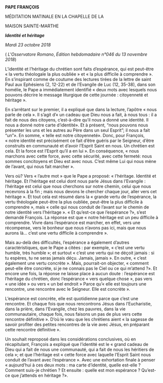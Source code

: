 **PAPE FRANÇOIS**

MÉDITATION MATINALE EN LA CHAPELLE DE LA

MAISON SAINTE-MARTHE

***Identité et héritage***

*Mardi 23 octobre 2018*

( *L'Osservatore Romano*, *Édition hebdomadaire n°046 du 13 novembre 2018*)

L’identité et l’héritage du chrétien sont faits d’espérance, qui est peut-être « la vertu théologale la plus oubliée » et « la plus difficile à comprendre ». En s’inspirant comme de coutume des lectures tirées de la lettre de saint Paul aux Ephésiens (2, 12-22) et de l’Evangile de Luc (12, 35-38), dans son homélie, le Pape a immédiatement identifié « deux mots avec lesquels nous pouvons décrire le message liturgique de cette journée : citoyenneté et héritage ».

En s’arrêtant sur le premier, il a expliqué que dans la lecture, l’apôtre « nous parle de cela ». Il s’agit d’« un cadeau que Dieu nous a fait, à nous tous : il a fait de nous des citoyens, c’est-à-dire qu’il nous a donné une identité. Il nous a donné notre carte d’identité». Et à présent, “nous pouvons nous présenter les uns et les autres au Père dans un seul Esprit”; il nous a fait “un”». En somme, « telle est notre citoyenneté». Donc, pour François, « notre identité est précisément ce fait d’être guéris par le Seigneur, d’être construits en communauté et d’avoir l’Esprit Saint en nous. Un chrétien est cela. Et la force est l’Esprit qu’il a en lui ». En conséquence, « nous marchons avec cette force, avec cette sécurité, avec cette fermeté: nous sommes concitoyens et Dieu est avec nous. C’est même Lui qui nous mène de l’avant, qui nous fait marcher ».

Vers où? Vers « l’autre mot » que le Pape a proposé: « l’héritage. Identité et héritage. Et l’héritage est celui dont nous parle Jésus dans l’Evangile : l’héritage est celui que nous cherchons sur notre chemin, celui que nous recevrons à la fin ; mais nous devons le chercher chaque jour, aller vers cet héritage ». Et tout cela est résumé dans la « grande vertu de l’espérance, la vertu théologale peut-être la plus oubliée, peut-être la plus difficile à comprendre », mais « celle qui nous conduit de l’avant sur le chemin de notre identité vers l’héritage ». « Et qu’est-ce que l’espérance ?», s’est demandé François. La réponse est que « notre héritage est un peu difficile à comprendre. Vivre dans l’espérance est marcher, en effet, vers une récompense, vers le bonheur que nous n’avons pas ici, mais que nous aurons là... c’est une vertu difficile à comprendre ».

Mais au-delà des difficultés, l’espérance a également d’autres caractéristiques, que le Pape a citées : par exemple, « c’est une vertu humble, très humble »; et surtout « c’est une vertu qui ne déçoit jamais : si tu espères, tu ne seras jamais déçu. Jamais, jamais ». En outre, « c’est également une vertu concrète ». Mais, pourrait-on objecter, « comment peut-elle être concrète, si je ne connais pas le Ciel ou ce qui m’attend ?». Et encore une fois, la réponse ne laisse place à aucun doute : l’espérance est l’héritage du chrétien, donc l’espérance « vers quelque chose », pas vers « une idée » ou vers « un bel endroit » Parce qu’« elle est toujours une rencontre, une rencontre avec le Seigneur. Elle est concrète ».

L’espérance est concrète, elle est quotidienne parce que c’est une rencontre. Et chaque fois que nous rencontrons Jésus dans l’Eucharistie, dans la prière, dans l’Evangile, chez les pauvres, dans la vie communautaire, chaque fois, nous faisons un pas de plus vers cette rencontre définitive ». D’où le vœu que les chrétiens aient « la sagesse de savoir profiter des petites rencontres de la vie avec Jésus, en préparant cette rencontre définitive ».

Un souhait reproposé dans les considérations conclusives, où en récapitulant, François a expliqué que l’identité est le « grand cadeau de Dieu qui a fait de nous une communauté, qui a fait de nous les héritiers de cela »; et que l’héritage est « cette force avec laquelle l’Esprit Saint nous conduit de l’avant avec l’espérance ». Avec une exhortation finale à penser « aujourd’hui à ces deux mots : ma carte d’identité, quelle est-elle ? Comment suis-je chrétien ? Et ensuite : quelle est mon espérance ? Qu’est-ce que j’attends en héritage ?».